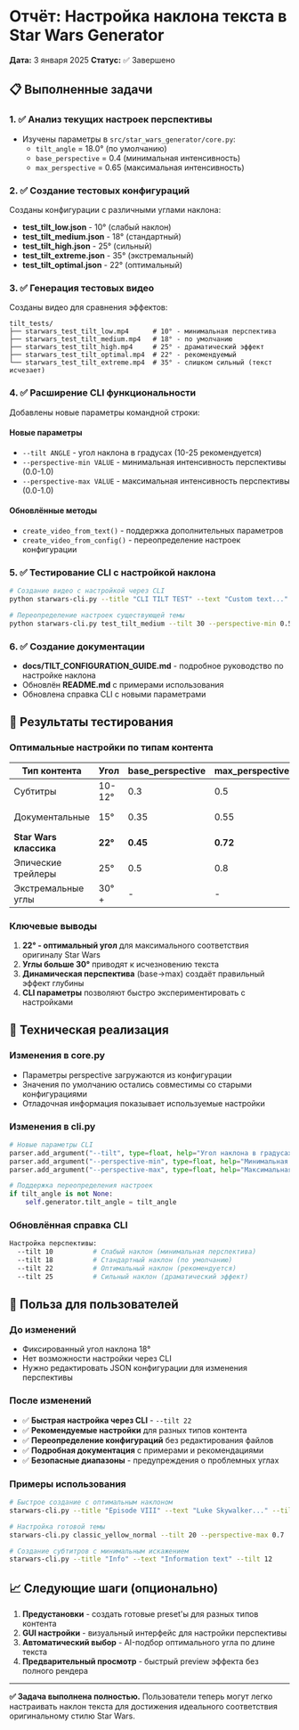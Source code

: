# Отчёт: Настройка наклона текста в Star Wars Generator

**Дата:** 3 января 2025
**Статус:** ✅ Завершено

## 📋 Выполненные задачи

### 1. ✅ Анализ текущих настроек перспективы
- Изучены параметры в `src/star_wars_generator/core.py`:
  - `tilt_angle` = 18.0° (по умолчанию)
  - `base_perspective` = 0.4 (минимальная интенсивность)
  - `max_perspective` = 0.65 (максимальная интенсивность)

### 2. ✅ Создание тестовых конфигураций
Созданы конфигурации с различными углами наклона:
- **test_tilt_low.json** - 10° (слабый наклон)
- **test_tilt_medium.json** - 18° (стандартный)
- **test_tilt_high.json** - 25° (сильный)
- **test_tilt_extreme.json** - 35° (экстремальный)
- **test_tilt_optimal.json** - 22° (оптимальный)

### 3. ✅ Генерация тестовых видео
Созданы видео для сравнения эффектов:
```
tilt_tests/
├── starwars_test_tilt_low.mp4      # 10° - минимальная перспектива
├── starwars_test_tilt_medium.mp4   # 18° - по умолчанию
├── starwars_test_tilt_high.mp4     # 25° - драматический эффект
├── starwars_test_tilt_optimal.mp4  # 22° - рекомендуемый
└── starwars_test_tilt_extreme.mp4  # 35° - слишком сильный (текст исчезает)
```

### 4. ✅ Расширение CLI функциональности
Добавлены новые параметры командной строки:

#### Новые параметры
- `--tilt ANGLE` - угол наклона в градусах (10-25 рекомендуется)
- `--perspective-min VALUE` - минимальная интенсивность перспективы (0.0-1.0)
- `--perspective-max VALUE` - максимальная интенсивность перспективы (0.0-1.0)

#### Обновлённые методы
- `create_video_from_text()` - поддержка дополнительных параметров
- `create_video_from_config()` - переопределение настроек конфигурации

### 5. ✅ Тестирование CLI с настройкой наклона
```bash
# Создание видео с настройкой через CLI
python starwars-cli.py --title "CLI TILT TEST" --text "Custom text..." --tilt 15 --perspective-min 0.3 --perspective-max 0.6

# Переопределение настроек существующей темы
python starwars-cli.py test_tilt_medium --tilt 30 --perspective-min 0.5 --perspective-max 0.8
```

### 6. ✅ Создание документации
- **docs/TILT_CONFIGURATION_GUIDE.md** - подробное руководство по настройке наклона
- Обновлён **README.md** с примерами использования
- Обновлена справка CLI с новыми параметрами

## 🎯 Результаты тестирования

### Оптимальные настройки по типам контента

| Тип контента | Угол | base_perspective | max_perspective | Рекомендация |
|--------------|------|------------------|-----------------|--------------|
| Субтитры | 10-12° | 0.3 | 0.5 | Минимальное искажение |
| Документальные | 15° | 0.35 | 0.55 | Умеренная перспектива |
| **Star Wars классика** | **22°** | **0.45** | **0.72** | **Рекомендуется** |
| Эпические трейлеры | 25° | 0.5 | 0.8 | Максимальный эффект |
| Экстремальные углы | 30°+ | - | - | ❌ Не рекомендуется |

### Ключевые выводы
1. **22° - оптимальный угол** для максимального соответствия оригиналу Star Wars
2. **Углы больше 30°** приводят к исчезновению текста
3. **Динамическая перспектива** (base→max) создаёт правильный эффект глубины
4. **CLI параметры** позволяют быстро экспериментировать с настройками

## 🔧 Техническая реализация

### Изменения в core.py
- Параметры perspective загружаются из конфигурации
- Значения по умолчанию остались совместимы со старыми конфигурациями
- Отладочная информация показывает используемые настройки

### Изменения в cli.py
```python
# Новые параметры CLI
parser.add_argument("--tilt", type=float, help="Угол наклона в градусах")
parser.add_argument("--perspective-min", type=float, help="Минимальная перспектива")
parser.add_argument("--perspective-max", type=float, help="Максимальная перспектива")

# Поддержка переопределения настроек
if tilt_angle is not None:
    self.generator.tilt_angle = tilt_angle
```

### Обновлённая справка CLI
```bash
Настройка перспективы:
  --tilt 10          # Слабый наклон (минимальная перспектива)
  --tilt 18          # Стандартный наклон (по умолчанию)
  --tilt 22          # Оптимальный наклон (рекомендуется)
  --tilt 25          # Сильный наклон (драматический эффект)
```

## 🎉 Польза для пользователей

### До изменений
- Фиксированный угол наклона 18°
- Нет возможности настройки через CLI
- Нужно редактировать JSON конфигурации для изменения перспективы

### После изменений
- ✅ **Быстрая настройка через CLI** - `--tilt 22`
- ✅ **Рекомендуемые настройки** для разных типов контента
- ✅ **Переопределение конфигураций** без редактирования файлов
- ✅ **Подробная документация** с примерами и рекомендациями
- ✅ **Безопасные диапазоны** - предупреждения о проблемных углах

### Примеры использования
```bash
# Быстрое создание с оптимальным наклоном
starwars-cli.py --title "Episode VIII" --text "Luke Skywalker..." --tilt 22

# Настройка готовой темы
starwars-cli.py classic_yellow_normal --tilt 20 --perspective-max 0.7

# Создание субтитров с минимальным искажением
starwars-cli.py --title "Info" --text "Information text" --tilt 12
```

## 📈 Следующие шаги (опционально)

1. **Предустановки** - создать готовые preset'ы для разных типов контента
2. **GUI настройки** - визуальный интерфейс для настройки перспективы
3. **Автоматический выбор** - AI-подбор оптимального угла по длине текста
4. **Предварительный просмотр** - быстрый preview эффекта без полного рендера

---

**✅ Задача выполнена полностью.** Пользователи теперь могут легко настраивать наклон текста для достижения идеального соответствия оригинальному стилю Star Wars.
